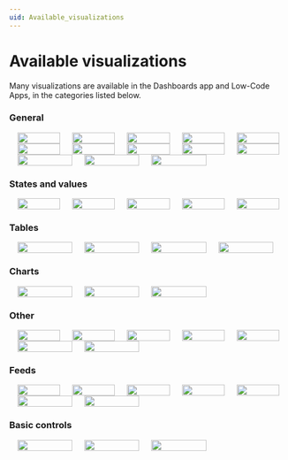 ```yaml
---
uid: Available_visualizations
---
```


# Available visualizations

Many visualizations are available in the Dashboards app and Low-Code Apps, in the categories listed below.

### General

<style>
.row {
  display: flex;
  flex-wrap: wrap;
  padding: 0 4px;
}
 
/* Create five equal columns that sits next to each other */
.column {
  flex: 20%;
  max-width: 20%;
  padding: 0 11px;
}
</style>

<div class="row"> 
  <div class="column">
    <a href="/user-guide/Advanced_Modules/Dashboards_and_Low_Code_Apps/Visualizations/Available_visualizations/General/Button.html" title="Button" target="_self"><img src="~/user-guide/images/Button.svg" style="width:100%"></a>
  </div>
  <div class="column">
    <a href="/user-guide/Advanced_Modules/Dashboards_and_Low_Code_Apps/Visualizations/Available_visualizations/General/ButtonPanel.html" title="Button Panel" target="_self"><img src="~/user-guide/images/Button_Panel.svg" style="width:100%"></a>
  </div>
  <div class="column">
    <a href="/user-guide/Advanced_Modules/Dashboards_and_Low_Code_Apps/Visualizations/Available_visualizations/General/Text.html" title="Text" target="_self"><img src="~/user-guide/images/Text.svg" style="width:100%"></a>
  </div>  
  <div class="column">
    <a href="/user-guide/Advanced_Modules/Dashboards_and_Low_Code_Apps/Visualizations/Available_visualizations/General/Clock_digital.html" title="Clock" target="_self"><img src="~/user-guide/images/Clock.svg" style="width:100%"></a>
  </div>  
  <div class="column">
    <a href="/user-guide/Advanced_Modules/Dashboards_and_Low_Code_Apps/Visualizations/Available_visualizations/General/DashboardForm.html" title="Form" target="_self"><img src="~/user-guide/images/Form.svg" style="width:100%"></a>
  </div>  
</div>

<div class="row"> 
  <div class="column">
    <a href="/user-guide/Advanced_Modules/Dashboards_and_Low_Code_Apps/Visualizations/Available_visualizations/General/Image.html" title="Image" target="_self"><img src="~/user-guide/images/Image.svg" style="width:100%"></a>
  </div>
  <div class="column">
    <a href="/user-guide/Advanced_Modules/Dashboards_and_Low_Code_Apps/Visualizations/Available_visualizations/General/Icon.html" title="Icon" target="_self"><img src="~/user-guide/images/Icon.svg" style="width:100%"></a>
  </div>
  <div class="column">
    <a href="/user-guide/Advanced_Modules/Dashboards_and_Low_Code_Apps/Visualizations/Available_visualizations/General/Stepper.html" title="Stepper" target="_self"><img src="~/user-guide/images/Stepper.svg" style="width:100%"></a>
  </div>  
  <div class="column">
    <a href="/user-guide/Advanced_Modules/Dashboards_and_Low_Code_Apps/Visualizations/Available_visualizations/General/Web.html" title="Web" target="_self"><img src="~/user-guide/images/Web.svg" style="width:100%"></a>
  </div>  
  <div class="column">
    <a href="/user-guide/Advanced_Modules/Dashboards_and_Low_Code_Apps/Visualizations/Available_visualizations/General/Generic_map.html" title="Generic Map" target="_self"><img src="~/user-guide/images/Generic_Map.svg" style="width:100%"></a>
  </div>  
</div>

<div class="row"> 
  <div class="column">
    <a href="/user-guide/Advanced_Modules/Dashboards_and_Low_Code_Apps/Visualizations/Available_visualizations/General/Clock_analog.html" title="Clock (Analog)" target="_self"><img src="~/user-guide/images/Clock_Analog.svg" style="width:100%"></a>
  </div>
  <div class="column">
    <a href="/user-guide/Advanced_Modules/Dashboards_and_Low_Code_Apps/Visualizations/Available_visualizations/General/Block.html" title="Block" target="_self"><img src="~/user-guide/images/Block.svg" style="width:100%"></a>
  </div>
  <div class="column">
    <a href="/user-guide/Advanced_Modules/Dashboards_and_Low_Code_Apps/Visualizations/Available_visualizations/General/Group.html" title="Group" target="_self"><img src="~/user-guide/images/Group.svg" style="width:100%"></a>
  </div>  
</div>

### States and values

<style>
.row {
  display: flex;
  flex-wrap: wrap;
  padding: 0 4px;
}
 
/* Create five equal columns that sits next to each other */
.column {
  flex: 20%;
  max-width: 20%;
  padding: 0 11px;
}
</style>

<div class="row"> 
  <div class="column">
    <a href="/user-guide/Advanced_Modules/Dashboards_and_Low_Code_Apps/Visualizations/Available_visualizations/States_and_values/State_component.html" title="State" target="_self"><img src="~/user-guide/images/State.svg" style="width:100%"></a>
  </div>
  <div class="column">
    <a href="/user-guide/Advanced_Modules/Dashboards_and_Low_Code_Apps/Visualizations/Available_visualizations/States_and_values/Progress_bar_component.html" title="Progress Bar" target="_self"><img src="~/user-guide/images/Progress_Bar.svg" style="width:100%"></a>
  </div>
  <div class="column">
    <a href="/user-guide/Advanced_Modules/Dashboards_and_Low_Code_Apps/Visualizations/Available_visualizations/States_and_values/Gauge_component.html" title="Gauge" target="_self"><img src="~/user-guide/images/Gauge.svg" style="width:100%"></a>
  </div>  
  <div class="column">
    <a href="/user-guide/Advanced_Modules/Dashboards_and_Low_Code_Apps/Visualizations/Available_visualizations/States_and_values/Ring_component.html" title="Ring" target="_self"><img src="~/user-guide/images/Ring.svg" style="width:100%"></a>
  </div>  
  <div class="column">
    <a href="/user-guide/Advanced_Modules/Dashboards_and_Low_Code_Apps/Visualizations/Available_visualizations/States_and_values/State_timeline_component.html" title="State Timeline" target="_self"><img src="~/user-guide/images/State_Timeline.svg" style="width:100%"></a>
  </div>  
</div>

### Tables

<style>
.row {
  display: flex;
  flex-wrap: wrap;
  padding: 0 4px;
}
 
/* Create five equal columns that sits next to each other */
.column {
  flex: 20%;
  max-width: 20%;
  padding: 0 11px;
}
</style>

<div class="row">
  <div class="column">
    <a href="/user-guide/Advanced_Modules/Dashboards_and_Low_Code_Apps/Visualizations/Available_visualizations/Tables/Parameter_table_component.html" title="Parameter Table" target="_self"><img src="~/user-guide/images/Parameter_Table.svg" style="width:100%"></a>
  </div>
  <div class="column">
    <a href="/user-guide/Advanced_Modules/Dashboards_and_Low_Code_Apps/Visualizations/Available_visualizations/Tables/Alarm_table_component.html" title="Alarm Table" target="_self"><img src="~/user-guide/images/Alarm_Table.svg" style="width:100%"></a>
  </div>
  <div class="column">
    <a href="/user-guide/Advanced_Modules/Dashboards_and_Low_Code_Apps/Visualizations/Available_visualizations/Tables/Pivot_table_component.html" title="Pivot Table" target="_self"><img src="~/user-guide/images/Pivot_Table.svg" style="width:100%"></a>
  </div>  
  <div class="column">
    <a href="/user-guide/Advanced_Modules/Dashboards_and_Low_Code_Apps/Visualizations/Available_visualizations/Tables/Table_component.html" title="Table" target="_self"><img src="~/user-guide/images/Table.svg" style="width:100%"></a>
  </div>  
</div>

### Charts

<style>
.row {
  display: flex;
  flex-wrap: wrap;
  padding: 0 4px;
}
 
/* Create five equal columns that sits next to each other */
.column {
  flex: 20%;
  max-width: 20%;
  padding: 0 11px;
}
</style>

<div class="row"> 
  <div class="column">
    <a href="/user-guide/Advanced_Modules/Dashboards_and_Low_Code_Apps/Visualizations/Available_visualizations/Charts/Column_and_Bar_chart.html" title="Column & Bar Chart" target="_self"><img src="~/user-guide/images/Column&Bar_Chart.svg" style="width:100%"></a>
  </div>
  <div class="column">
    <a href="/user-guide/Advanced_Modules/Dashboards_and_Low_Code_Apps/Visualizations/Available_visualizations/Charts/Line_and_area_chart.html" title="Line & Area Chart" target="_self"><img src="~/user-guide/images/Line&Area_Chart.svg" style="width:100%"></a>
  </div>
  <div class="column">
    <a href="/user-guide/Advanced_Modules/Dashboards_and_Low_Code_Apps/Visualizations/Available_visualizations/Charts/Pie_and_donut_chart.html" title="Pie & Donut Chart" target="_self"><img src="~/user-guide/images/Pie&Donut_Chart.svg" style="width:100%"></a>
  </div>  
</div>

### Other

<style>
.row {
  display: flex;
  flex-wrap: wrap;
  padding: 0 4px;
}
 
/* Create five equal columns that sits next to each other */
.column {
  flex: 20%;
  max-width: 20%;
  padding: 0 11px;
}
</style>

<div class="row"> 
  <div class="column">
    <a href="/user-guide/Advanced_Modules/Dashboards_and_Low_Code_Apps/Visualizations/Available_visualizations/Other/Grid.html" title="Grid" target="_self"><img src="~/user-guide/images/Grid.svg" style="width:100%"></a>
  </div>
  <div class="column">
    <a href="/user-guide/Advanced_Modules/Dashboards_and_Low_Code_Apps/Visualizations/Available_visualizations/Other/Node_edge_graph.html" title="Node Edge Graph" target="_self"><img src="~/user-guide/images/Node_Edge_Graph.svg" style="width:100%"></a>
  </div>
  <div class="column">
    <a href="/user-guide/Advanced_Modules/Dashboards_and_Low_Code_Apps/Visualizations/Available_visualizations/Other/Parameter_page.html" title="Parameter Page" target="_self"><img src="~/user-guide/images/Parameter_Page.svg" style="width:100%"></a>
  </div>
  <div class="column">
    <a href="/user-guide/Advanced_Modules/Dashboards_and_Low_Code_Apps/Visualizations/Available_visualizations/Other/Service_definition.html" title="Service Definition" target="_self"><img src="~/user-guide/images/Service_Definition.svg" style="width:100%"></a>
  </div>  
  <div class="column">
    <a href="/user-guide/Advanced_Modules/Dashboards_and_Low_Code_Apps/Visualizations/Available_visualizations/Other/Spectrum_analyzer.html" title="Spectrum Analyzer" target="_self"><img src="~/user-guide/images/Spectrum_Analyzer.svg" style="width:100%"></a>
  </div>  
</div>

<div class="row"> 
  <div class="column">
    <a href="/user-guide/Advanced_Modules/Dashboards_and_Low_Code_Apps/Visualizations/Available_visualizations/Other/Trend_statistics.html" title="Trend Statistics" target="_self"><img src="~/user-guide/images/Trend_Statistics.svg" style="width:100%"></a>
  </div>  
  <div class="column">
    <a href="/user-guide/Advanced_Modules/Dashboards_and_Low_Code_Apps/Visualizations/Available_visualizations/Other/Visual_Overview_component.html" title="Visual Overview" target="_self"><img src="~/user-guide/images/Visual_Overview.svg" style="width:100%"></a>
  </div>
</div>

### Feeds

<style>
.row {
  display: flex;
  flex-wrap: wrap;
  padding: 0 4px;
}
 
/* Create five equal columns that sits next to each other */
.column {
  flex: 20%;
  max-width: 20%;
  padding: 0 11px;
}
</style>

<div class="row"> 
  <div class="column">
    <a href="/user-guide/Advanced_Modules/Dashboards_and_Low_Code_Apps/Visualizations/Available_visualizations/Feeds/TimeRangeFeed.html" title="Time Range Feed" target="_self"><img src="~/user-guide/images/Time_Range.svg" style="width:100%"></a>
  </div>
  <div class="column">
    <a href="/user-guide/Advanced_Modules/Dashboards_and_Low_Code_Apps/Visualizations/Available_visualizations/Feeds/ListFeed.html" title="List Feed" target="_self"><img src="~/user-guide/images/List.svg" style="width:100%"></a>
  </div>  
  <div class="column">
    <a href="/user-guide/Advanced_Modules/Dashboards_and_Low_Code_Apps/Visualizations/Available_visualizations/Feeds/TreeFeed.html" title="Tree Feed" target="_self"><img src="~/user-guide/images/Tree.svg" style="width:100%"></a>
  </div> 
  <div class="column">
    <a href="/user-guide/Advanced_Modules/Dashboards_and_Low_Code_Apps/Visualizations/Available_visualizations/Feeds/ParameterFeed.html" title="Parameter Feed" target="_self"><img src="~/user-guide/images/Parameter_Feed.svg" style="width:100%"></a>
  </div>  
  <div class="column">
    <a href="/user-guide/Advanced_Modules/Dashboards_and_Low_Code_Apps/Visualizations/Available_visualizations/Feeds/CPEFeed.html" title="EPM Feed" target="_self"><img src="~/user-guide/images/EPM_Feed.svg" style="width:100%"></a>
  </div>
</div>

<div class="row"> 
  <div class="column">
    <a href="/user-guide/Advanced_Modules/Dashboards_and_Low_Code_Apps/Visualizations/Available_visualizations/Feeds/DashboardQueryFilterFeed.html" title="Query Filter Feed" target="_self"><img src="~/user-guide/images/Query_Filter.svg" style="width:100%"></a>
  </div>
  <div class="column">
    <a href="/user-guide/Advanced_Modules/Dashboards_and_Low_Code_Apps/Visualizations/Available_visualizations/Feeds/TriggerFeed.html" title="Trigger Feed" target="_self"><img src="~/user-guide/images/Trigger.svg" style="width:100%"></a>
  </div>
</div>

### Basic controls

<style>
.row {
  display: flex;
  flex-wrap: wrap;
  padding: 0 4px;
}
 
/* Create five equal columns that sits next to each other */
.column {
  flex: 20%;
  max-width: 20%;
  padding: 0 11px;
}
</style>

<div class="row"> 
  <div class="column">
    <a href="/user-guide/Advanced_Modules/Dashboards_and_Low_Code_Apps/Visualizations/Available_visualizations/Basic_controls/DropdownFeed.html" title="DropDown" target="_self"><img src="~/user-guide/images/Dropdown.svg" style="width:100%"></a>
  </div>
  <div class="column">
    <a href="/user-guide/Advanced_Modules/Dashboards_and_Low_Code_Apps/Visualizations/Available_visualizations/Basic_controls/DashboardNumericInputFeed.html" title="Numeric Input" target="_self"><img src="~/user-guide/images/Numeric_Input.svg" style="width:100%"></a>
  </div>
  <div class="column">
    <a href="/user-guide/Advanced_Modules/Dashboards_and_Low_Code_Apps/Visualizations/Available_visualizations/Basic_controls/DashboardTextInputFeed.html" title="Text Input" target="_self"><img src="~/user-guide/images/Text_Input.svg" style="width:100%"></a>
  </div>  
</div>
